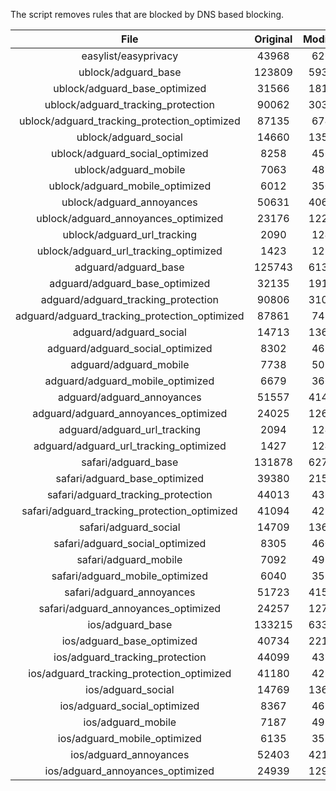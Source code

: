 The script removes rules that are blocked by DNS based blocking.


| File | Original | Modified |
|:----:|:-----:|:-----:|
| easylist/easyprivacy | 43968 | 6265 |
| ublock/adguard_base | 123809 | 59343 |
| ublock/adguard_base_optimized | 31566 | 18129 |
| ublock/adguard_tracking_protection | 90062 | 30313 |
| ublock/adguard_tracking_protection_optimized | 87135 | 6744 |
| ublock/adguard_social | 14660 | 13579 |
| ublock/adguard_social_optimized | 8258 | 4567 |
| ublock/adguard_mobile | 7063 | 4896 |
| ublock/adguard_mobile_optimized | 6012 | 3500 |
| ublock/adguard_annoyances | 50631 | 40613 |
| ublock/adguard_annoyances_optimized | 23176 | 12229 |
| ublock/adguard_url_tracking | 2090 | 1240 |
| ublock/adguard_url_tracking_optimized | 1423 | 1237 |
| adguard/adguard_base | 125743 | 61380 |
| adguard/adguard_base_optimized | 32135 | 19163 |
| adguard/adguard_tracking_protection | 90806 | 31003 |
| adguard/adguard_tracking_protection_optimized | 87861 | 7420 |
| adguard/adguard_social | 14713 | 13640 |
| adguard/adguard_social_optimized | 8302 | 4611 |
| adguard/adguard_mobile | 7738 | 5070 |
| adguard/adguard_mobile_optimized | 6679 | 3668 |
| adguard/adguard_annoyances | 51557 | 41461 |
| adguard/adguard_annoyances_optimized | 24025 | 12638 |
| adguard/adguard_url_tracking | 2094 | 1245 |
| adguard/adguard_url_tracking_optimized | 1427 | 1242 |
| safari/adguard_base | 131878 | 62785 |
| safari/adguard_base_optimized | 39380 | 21597 |
| safari/adguard_tracking_protection | 44013 | 4369 |
| safari/adguard_tracking_protection_optimized | 41094 | 4224 |
| safari/adguard_social | 14709 | 13630 |
| safari/adguard_social_optimized | 8305 | 4601 |
| safari/adguard_mobile | 7092 | 4932 |
| safari/adguard_mobile_optimized | 6040 | 3531 |
| safari/adguard_annoyances | 51723 | 41552 |
| safari/adguard_annoyances_optimized | 24257 | 12708 |
| ios/adguard_base | 133215 | 63304 |
| ios/adguard_base_optimized | 40734 | 22114 |
| ios/adguard_tracking_protection | 44099 | 4377 |
| ios/adguard_tracking_protection_optimized | 41180 | 4232 |
| ios/adguard_social | 14769 | 13662 |
| ios/adguard_social_optimized | 8367 | 4615 |
| ios/adguard_mobile | 7187 | 4974 |
| ios/adguard_mobile_optimized | 6135 | 3570 |
| ios/adguard_annoyances | 52403 | 42127 |
| ios/adguard_annoyances_optimized | 24939 | 12995 |